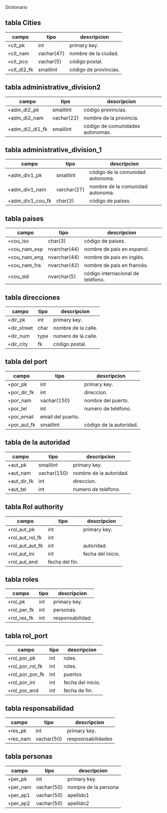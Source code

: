 Dictionario
 ## tabla Cities
 |campo| tipo| descripcion|
 |-----|-----|------------|
 |+cit_pk|int| primary key.
 |+cit_nam| vachar(47)| nombre de la ciudad.
 |+cit_pco| vachar(5)| código postal.
 |+cit_di2_fk|smaillint| código de provincias.
 ## tabla administrative_division2
 |campo| tipo| descripcion |
 |-----|-----|-------------|
 |+adm_di2_pk|smaillint| código provincias.
 |+adm_di2_nam| vachar(22)| nombre de la provincia.
 |+adm_di2_di1_fk| smaillint| código de comunidades autonomas.
 ## tabla administrative_division_1
 |campo|tipo| descripcion|
 |-----|----|------------|
 |+adm_div1_pk|smaillint|código de la comunidad autonoma.
 |+adm_div1_nam|varchar(27)| nombre de la comunidad autonoma.
 |+adm_div1_cou_fk|char(3)|código de paises.
  ## tabla paises
  |campo|tipo| descripcion|
  |-----|-----|-----------|
  |+cou_iso|char(3)|código de paises.
  |+cou_nam_esp|nvarchar(44)|nombre de país en espanol.
  |+cou_nam_eng|nvarchar(44)|nombre de país en inglés.
  |+cou_nam_fra| nvarchar(42)|nombre de país en francés.
  |+cou_ddi|nvarchar(5)|código internacional de teléfono.

  ## tabla direcciones
  |campo|tipo| descripcion |
  |-----|----|--------------|
  |+dir_pk|int|primary key.
  |+dir_street|char|nombre de la calle.
  |+dir_num|type|numero de la calle.
  |+dir_city|fk| código postal.

  ## tabla del port
  |campo|tipo|descripcion|
  |----|-----|-----------|
  |+por_pk|int|primary key.
  |+por_dir_fk|int|direccion.
  |+por_nam|vachar(150)|nombre del puerto.
  |+por_tel|int|numero de teléfono.
  |+por_email|email del puerto.
  |+por_aut_fk|smaillint|código de la autoridad.

  ## tabla de la autoridad
  |campo|tipo|descripcion|
  |-----|----|-----------|
  |+aut_pk|smaillint|primary key.
  |+aut_nam|vachar(150)|nombre de la autoridad.
  |+aut_dir_fk|int|direccion.
  |+aut_tel|int|numero de teléfono.

  ## tabla Rol authority
  |campo|tipo|descripcion|
  |-----|----|-----------|
  |+rol_aut_pk|int|primary key.
  |+rol_aut_rol_fk|int||rol.
  |+rol_aut_aut_fk|int|autoridad.
  |+rol_aut_ini|int|fecha del inicio.
  |+rol_aut_end|fecha del fin.

  ## tabla roles
  |campo|tipo| descripcion|
  |-----|------|----------|
  |+rol_pk|int|primary key.
  |+rol_per_fk|int|personas.
  |+rol_res_fk|int|responsabilidad.

  ## tabla rol_port
  |campo|tipo|descripcion|
  |-----|-----|-----------|
  |+rol_por_pk|int|roles.
  |+rol_por_rol_fk|int|roles.
  |+rol_por_por_fk|int| puertos
  |+rol_por_ini|int|fecha del inicio.
  |+rol_por_end|int|fecha de fin.

  ## tabla responsabilidad
  |campo|tipo| descripcion|
  |-----|-----|-----------|
  |+res_pk|int|primary key.
  |+res_nam|vachar(50)|resposnsabilidades

  ## tabla personas
  |campo|tipo| descripcion|
  |-----|-----|-----------|
  |+per_pk|int| primary key.
  |+per_nam|vachar(50)|nompre de la persona
  |+per_ap1|vachar(50)|apellido1
  |+per_ap2|vachar(50)|apellido2

 
